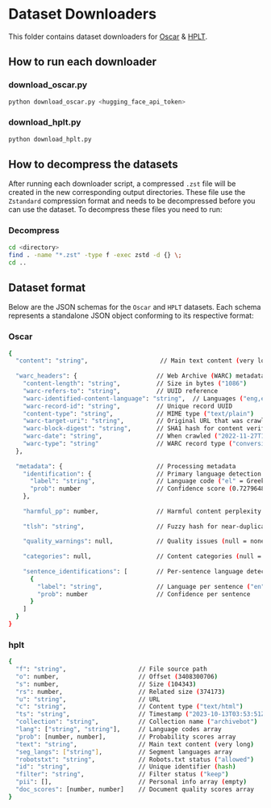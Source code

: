 # Dataset Downloaders

This folder contains dataset downloaders for [Oscar](https://huggingface.co/datasets/oscar-corpus/OSCAR-2301/tree/main/el_meta) & [HPLT](https://hplt-project.org/datasets/v2.0).

## How to run each downloader

### download_oscar.py
```bash
python download_oscar.py <hugging_face_api_token>
```


### download_hplt.py
```bash
python download_hplt.py
```

## How to decompress the datasets

After running each downloader script, a compressed `.zst` file will be created in the new corresponding output directories. These file use the `Zstandard` compression format and needs to be decompressed before you can use the dataset. To decompress these files you need to run:

### Decompress
```bash
cd <directory>
find . -name "*.zst" -type f -exec zstd -d {} \;
cd ..
```

## Dataset format

Below are the JSON schemas for the `Oscar` and `HPLT` datasets. Each schema represents a standalone JSON object conforming to its respective format:

### Οscar
```bash
{
  "content": "string",                    // Main text content (very long)
  
  "warc_headers": {                      // Web Archive (WARC) metadata
    "content-length": "string",          // Size in bytes ("1086")
    "warc-refers-to": "string",          // UUID reference 
    "warc-identified-content-language": "string",  // Languages ("eng,ell")
    "warc-record-id": "string",          // Unique record UUID
    "content-type": "string",            // MIME type ("text/plain")
    "warc-target-uri": "string",         // Original URL that was crawled
    "warc-block-digest": "string",       // SHA1 hash for content verification
    "warc-date": "string",               // When crawled ("2022-11-27T12:56:25Z")
    "warc-type": "string"                // WARC record type ("conversion")
  },
  
  "metadata": {                          // Processing metadata
    "identification": {                  // Primary language detection
      "label": "string",                 // Language code ("el" = Greek)
      "prob": number                     // Confidence score (0.7279648)
    },
    
    "harmful_pp": number,                // Harmful content perplexity score
    
    "tlsh": "string",                    // Fuzzy hash for near-duplicate detection
    
    "quality_warnings": null,            // Quality issues (null = none found)
    
    "categories": null,                  // Content categories (null = none assigned)
    
    "sentence_identifications": [        // Per-sentence language detection
      {
        "label": "string",               // Language per sentence ("en", "el")
        "prob": number                   // Confidence per sentence
      }
    ]
  }
}
```

### hplt
```bash
{
  "f": "string",                    // File source path
  "o": number,                      // Offset (3408300706)
  "s": number,                      // Size (104343)
  "rs": number,                     // Related size (374173)
  "u": "string",                    // URL
  "c": "string",                    // Content type ("text/html")
  "ts": "string",                   // Timestamp ("2023-10-13T03:53:51Z")
  "collection": "string",           // Collection name ("archivebot")
  "lang": ["string", "string"],     // Language codes array
  "prob": [number, number],         // Probability scores array
  "text": "string",                 // Main text content (very long)
  "seg_langs": ["string"],          // Segment languages array
  "robotstxt": "string",            // Robots.txt status ("allowed")
  "id": "string",                   // Unique identifier (hash)
  "filter": "string",               // Filter status ("keep")
  "pii": [],                        // Personal info array (empty)
  "doc_scores": [number, number]    // Document quality scores array
}
```


